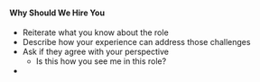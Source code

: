 #### Why Should We Hire You
- Reiterate what you know about the role
- Describe how your experience can address those challenges
- Ask if they agree with your perspective
	- Is this how you see me in this role?
- 

<!--stackedit_data:
eyJoaXN0b3J5IjpbLTYxNDMyMTA4Ml19
-->